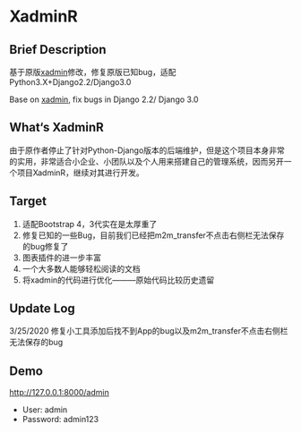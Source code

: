 # XadminR

## Brief Description

基于原版[xadmin](https://github.com/sshwsfc/xadmin/tree/django2)修改，修复原版已知bug，适配Python3.X+Django2.2/Django3.0

Base on [xadmin](https://github.com/sshwsfc/xadmin/tree/django2), fix bugs in Django 2.2/ Django 3.0

## What‘s XadminR

由于原作者停止了针对Python-Django版本的后端维护，但是这个项目本身非常的实用，非常适合小企业、小团队以及个人用来搭建自己的管理系统，因而另开一个项目XadminR，继续对其进行开发。

## Target

1. 适配Bootstrap 4，3代实在是太厚重了
2. 修复已知的一些Bug，目前我们已经把m2m_transfer不点击右侧栏无法保存的bug修复了
3. 图表插件的进一步丰富
4. 一个大多数人能够轻松阅读的文档
5. 将xadmin的代码进行优化———原始代码比较历史遗留

Update Log
---------

3/25/2020 修复小工具添加后找不到App的bug以及m2m_transfer不点击右侧栏无法保存的bug

Demo
---------

http://127.0.0.1:8000/admin

-  User: admin
-  Password: admin123
